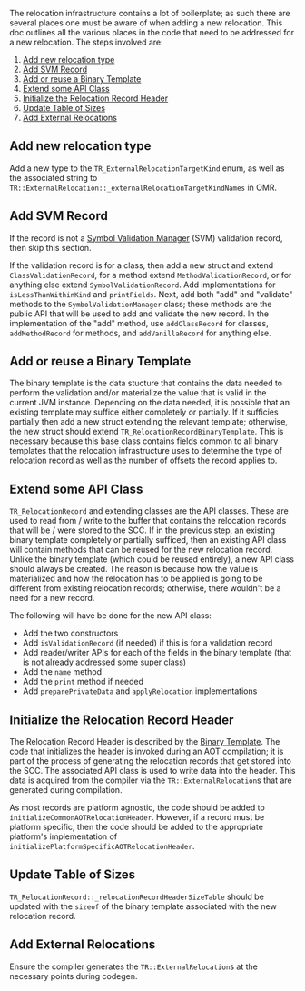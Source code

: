 <!--
Copyright IBM Corp. and others 2021

This program and the accompanying materials are made available under
the terms of the Eclipse Public License 2.0 which accompanies this
distribution and is available at https://www.eclipse.org/legal/epl-2.0/
or the Apache License, Version 2.0 which accompanies this distribution and
is available at https://www.apache.org/licenses/LICENSE-2.0.

This Source Code may also be made available under the following
Secondary Licenses when the conditions for such availability set
forth in the Eclipse Public License, v. 2.0 are satisfied: GNU
General Public License, version 2 with the GNU Classpath
Exception [1] and GNU General Public License, version 2 with the
OpenJDK Assembly Exception [2].

[1] https://www.gnu.org/software/classpath/license.html
[2] https://openjdk.org/legal/assembly-exception.html

SPDX-License-Identifier: EPL-2.0 OR Apache-2.0 OR GPL-2.0 WITH Classpath-exception-2.0 OR LicenseRef-GPL-2.0 WITH Assembly-exception
-->

The relocation infrastructure contains a lot of boilerplate; as such there
are several places one must be aware of when adding a new relocation.
This doc outlines all the various places in the code that need to be
addressed for a new relocation. The steps involved are:

1. [Add new relocation type](#add-new-relocation-type)
2. [Add SVM Record](#add-svm-record)
3. [Add or reuse a Binary Template](#add-or-reuse-a-binary-template)
4. [Extend some API Class](#extend-some-api-class)
5. [Initialize the Relocation Record Header](#initialize-the-relocation-record-header)
6. [Update Table of Sizes](#update-table-of-sizes)
7. [Add External Relocations](#add-external-relocations)


## Add new relocation type

Add a new type to the `TR_ExternalRelocationTargetKind` enum, as well as the
associated string to `TR::ExternalRelocation::_externalRelocationTargetKindNames`
in OMR.

## Add SVM Record

If the record is not a [Symbol Validation Manager](SymbolValidationManager.md)
(SVM) validation record, then skip this section.

If the validation record is for a class, then add a new struct and extend
`ClassValidationRecord`, for a method extend `MethodValidationRecord`, or
for anything else extend `SymbolValidationRecord`. Add implementations for
`isLessThanWithinKind` and `printFields`. Next, add both "add" and
"validate" methods to the `SymbolValidationManager` class; these methods
are the public API that will be used to add and validate the new record. 
In the implementation of the "add" method, use `addClassRecord` for classes,
`addMethodRecord` for methods, and `addVanillaRecord` for anything else.

## Add or reuse a Binary Template

The binary template is the data stucture that contains the data needed 
to perform the validation and/or materialize the value that is valid in
the current JVM instance. Depending on the data needed, it is possible
that an existing template may suffice either completely or partially.
If it sufficies partially then add a new struct extending the
relevant template; otherwise, the new struct should extend
`TR_RelocationRecordBinaryTemplate`. This is necessary because this base 
class contains fields common to all binary templates that the relocation
infrastructure uses to determine the type of relocation record as well
as the number of offsets the record applies to.

## Extend some API Class

`TR_RelocationRecord` and extending classes are the API classes. These
are used to read from / write to the buffer that contains the
relocation records that will be / were stored to the SCC. If in the previous
step, an existing binary template completely or partially sufficed,
then an existing API class will contain methods that can be reused for
the new relocation record. Unlike the binary template (which could be
reused entirely), a new API class should always be created. The reason
is because how the value is materialized and how the relocation has
to be applied is going to be different from existing relocation records;
otherwise, there wouldn't be a need for a new record.

The following will have be done for the new API class:
* Add the two constructors
* Add `isValidationRecord` (if needed) if this is for a validation record
* Add reader/writer APIs for each of the fields in the binary template (that is not already addressed some super class)
* Add the `name` method
* Add the `print` method if needed
* Add `preparePrivateData` and `applyRelocation` implementations

## Initialize the Relocation Record Header

The Relocation Record Header is described by the 
[Binary Template](#add-or-reuse-a-binary-template). The code that
initializes the header is invoked during an AOT compilation; it is
part of the process of generating the relocation records that get
stored into the SCC. The associated API class is used to write data
into the header. This data is acquired from the compiler via the
`TR::ExternalRelocation`s that are generated during compilation.

As most records are platform agnostic, the code should be added to
`initializeCommonAOTRelocationHeader`. However, if a record must
be platform specific, then the code should be added to the appropriate
platform's implementation of 
`initializePlatformSpecificAOTRelocationHeader`.

## Update Table of Sizes

`TR_RelocationRecord::_relocationRecordHeaderSizeTable`
should be updated with the `sizeof` of the binary template associated
with the new relocation record.

## Add External Relocations

Ensure the compiler generates the `TR::ExternalRelocation`s
at the necessary points during codegen.
